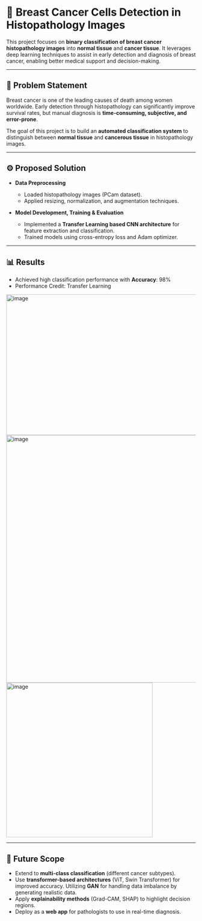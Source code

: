 # 🧬 Breast Cancer Cells Detection in Histopathology Images  

This project focuses on **binary classification of breast cancer histopathology images** into **normal tissue** and **cancer tissue**. It leverages deep learning techniques to assist in early detection and diagnosis of breast cancer, enabling better medical support and decision-making.  

---

## 📌 Problem Statement  
Breast cancer is one of the leading causes of death among women worldwide. Early detection through histopathology can significantly improve survival rates, but manual diagnosis is **time-consuming, subjective, and error-prone**.  

The goal of this project is to build an **automated classification system** to distinguish between **normal tissue** and **cancerous tissue** in histopathology images.  

---

## ⚙️ Proposed Solution  
- **Data Preprocessing**  
  - Loaded histopathology images (PCam dataset).  
  - Applied resizing, normalization, and augmentation techniques.  

- **Model Development, Training & Evaluation**  
  - Implemented a **Transfer Learning based CNN architecture** for feature extraction and classification.    
  - Trained models using cross-entropy loss and Adam optimizer.  

---


## 📊 Results  
- Achieved high classification performance with **Accuracy**: 98%    
- Performance Credit: Transfer Learning

<img width="835" height="374" alt="image" src="https://github.com/user-attachments/assets/9a748b13-a650-47b7-8007-9076d9c4ba22" />
<img width="638" height="658" alt="image" src="https://github.com/user-attachments/assets/89d2aca6-2c38-48b6-8841-007c1369a9cb" /><img width="389" height="411" alt="image" src="https://github.com/user-attachments/assets/0922f50b-5227-4230-9d2c-c5d8df3e6b45" />


  

---

## 🚀 Future Scope  
- Extend to **multi-class classification** (different cancer subtypes).  
- Use **transformer-based architectures** (ViT, Swin Transformer) for improved accuracy. Utilizing **GAN** for handling data imbalance by generating realistic data. 
- Apply **explainability methods** (Grad-CAM, SHAP) to highlight decision regions.  
- Deploy as a **web app** for pathologists to use in real-time diagnosis.  
